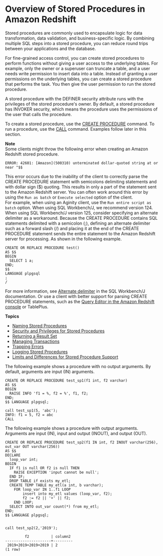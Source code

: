 # Overview of Stored Procedures in Amazon Redshift<a name="stored-procedure-create"></a>

Stored procedures are commonly used to encapsulate logic for data transformation, data validation, and business\-specific logic\. By combining multiple SQL steps into a stored procedure, you can reduce round trips between your applications and the database\.

For fine\-grained access control, you can create stored procedures to perform functions without giving a user access to the underlying tables\. For example, only the owner or a superuser can truncate a table, and a user needs write permission to insert data into a table\. Instead of granting a user permissions on the underlying tables, you can create a stored procedure that performs the task\. You then give the user permission to run the stored procedure\. 

A stored procedure with the DEFINER security attribute runs with the privileges of the stored procedure's owner\. By default, a stored procedure has INVOKER security, which means the procedure uses the permissions of the user that calls the procedure\. 

To create a stored procedure, use the [CREATE PROCEDURE](r_CREATE_PROCEDURE.md) command\. To run a procedure, use the [CALL](r_CALL_procedure.md) command\. Examples follow later in this section\.

**Note**  
Some clients might throw the following error when creating an Amazon Redshift stored procedure\.  

```
ERROR: 42601: [Amazon](500310) unterminated dollar-quoted string at or near "$$
```
This error occurs due to the inability of the client to correctly parse the CREATE PROCEDURE statement with semicolons delimiting statements and with dollar sign \($\) quoting\. This results in only a part of the statement sent to the Amazon Redshift server\. You can often work around this error by using the `Run as batch` or `Execute selected` option of the client\.   
For example, when using an Aginity client, use the `Run entire script as batch` option\. When using SQL Workbench/J, we recommend version 124\. When using SQL Workbench/J version 125, consider specifying an alternate delimiter as a workaround\. Because the CREATE PROCEDURE contains SQL statements delimited with a semicolon \(;\), defining an alternate delimiter such as a forward slash \(/\) and placing it at the end of the CREATE PROCEDURE statement sends the entire statement to the Amazon Redshift server for processing\. As shown in the following example\.  

```
CREATE OR REPLACE PROCEDURE test()
AS $$
BEGIN
  SELECT 1 a;
END;
$$
LANGUAGE plpgsql
;
/
```
For more information, see [Alternate delimiter](http://www.sql-workbench.net/manual/profiles.html#profile-alternate-delimiter) in the SQL Workbench/J documentation\. Or use a client with better support for parsing CREATE PROCEDURE statements, such as the [Query Editor in the Amazon Redshift console](https://docs.aws.amazon.com/redshift/latest/mgmt/query-editor.html) or TablePlus\. 

**Topics**
+ [Naming Stored Procedures](stored-procedure-naming.md)
+ [Security and Privileges for Stored Procedures](stored-procedure-security-and-privileges.md)
+ [Returning a Result Set](stored-procedure-result-set.md)
+ [Managing Transactions](stored-procedure-transaction-management.md)
+ [Trapping Errors](stored-procedure-trapping-errors.md)
+ [Logging Stored Procedures](c_PLpgSQL-logging.md)
+ [Limits and Differences for Stored Procedure Support](stored-procedure-constraints.md)

The following example shows a procedure with no output arguments\. By default, arguments are input \(IN\) arguments\.

```
CREATE OR REPLACE PROCEDURE test_sp1(f1 int, f2 varchar)
AS $$
BEGIN
  RAISE INFO 'f1 = %, f2 = %', f1, f2;
END;
$$ LANGUAGE plpgsql;

call test_sp1(5, 'abc');
INFO: f1 = 5, f2 = abc
CALL
```

The following example shows a procedure with output arguments\. Arguments are input \(IN\), input and output \(INOUT\), and output \(OUT\)\.

```
CREATE OR REPLACE PROCEDURE test_sp2(f1 IN int, f2 INOUT varchar(256), out_var OUT varchar(256))
AS $$
DECLARE
  loop_var int;
BEGIN
  IF f1 is null OR f2 is null THEN
    RAISE EXCEPTION 'input cannot be null';
  END IF;
  DROP TABLE if exists my_etl;
  CREATE TEMP TABLE my_etl(a int, b varchar);
    FOR loop_var IN 1..f1 LOOP
        insert into my_etl values (loop_var, f2);
        f2 := f2 || '+' || f2;
    END LOOP;
  SELECT INTO out_var count(*) from my_etl;
END;
$$ LANGUAGE plpgsql;


call test_sp2(2,'2019');

         f2          | column2
---------------------+---------
 2019+2019+2019+2019 | 2
(1 row)
```